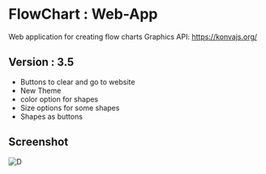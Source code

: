 # FlowChart : Web-App
Web application for creating flow charts
Graphics API: https://konvajs.org/ 

## Version : 3.5
* Buttons to clear and go to website
* New Theme
* color option for shapes
* Size options for some shapes
* Shapes as buttons

## Screenshot
![D](https://user-images.githubusercontent.com/44476743/133905528-7429049b-234b-4395-9dd8-e386791aaf56.PNG)


